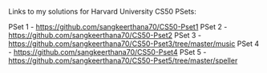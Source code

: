 Links to my solutions for Harvard University CS50 PSets:

PSet 1 - https://github.com/sangkeerthana70/CS50-Pset1
PSet 2 - https://github.com/sangkeerthana70/CS50-Pset2
PSet 3 - https://github.com/sangkeerthana70/CS50-Pset3/tree/master/music
PSet 4 - https://github.com/sangkeerthana70/CS50-Pset4
PSet 5 - https://github.com/sangkeerthana70/CS50-Pset5/tree/master/speller
